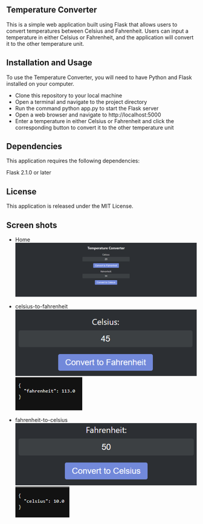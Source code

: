 ## Temperature Converter
This is a simple web application built using Flask that allows users to convert temperatures between Celsius and Fahrenheit. Users can input a temperature in either Celsius or Fahrenheit, and the application will convert it to the other temperature unit.

## Installation and Usage
To use the Temperature Converter, you will need to have Python and Flask installed on your computer.

- Clone this repository to your local machine
- Open a terminal and navigate to the project directory
- Run the command python app.py to start the Flask server
- Open a web browser and navigate to http://localhost:5000
- Enter a temperature in either Celsius or Fahrenheit and click the corresponding button to convert it to the other temperature unit

## Dependencies
This application requires the following dependencies:

Flask 2.1.0 or later

## License
This application is released under the MIT License.

## Screen shots

- Home
![img.png](img.png)

- celsius-to-fahrenheit
![img_1.png](img_1.png)
![img_2.png](img_2.png)
- fahrenheit-to-celsius
![img_3.png](img_3.png)
![img_4.png](img_4.png)
